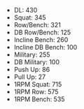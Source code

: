 * DL: 430
*  Squat: 345
*  Row/Bench: 321
*  DB Row/Bench: 125
*  Incline Bench: 260
*  Incline DB Bench: 100
*  Military: 255
*  DB Military: 100
*  Push Up: 86
*  Pull Up: 27
*  1RPM Squat: 715
*  1RPM Row: 575
*  1RPM Bench: 535
